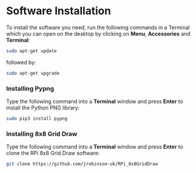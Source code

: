 # Software Installation

To install the software you need, run the following commands in a Terminal which you can open on the desktop by clicking on **Menu**, **Accessories** and **Terminal**:

```bash
sudo apt-get update
```

followed by:

```bash
sudo apt-get upgrade
```

### Installing Pypng

Type the following command into a **Terminal** window and press **Enter** to install the Python PNG library:

```bash
sudo pip3 install pypng
```

### Installing 8x8 Grid Draw

Type the following command into a **Terminal** window and press **Enter** to clone the RPi 8x8 Grid Draw software:

```bash
git clone https://github.com/jrobinson-uk/RPi_8x8GridDraw
```


